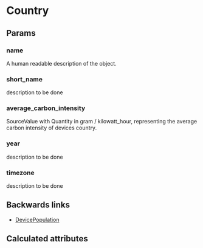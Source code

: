 # Country

## Params

### name
A human readable description of the object.

### short_name
description to be done

### average_carbon_intensity
SourceValue with Quantity in gram / kilowatt_hour, representing the average carbon intensity of devices country.

### year
description to be done

### timezone
description to be done


## Backwards links

- [DevicePopulation](DevicePopulation.md)


## Calculated attributes
